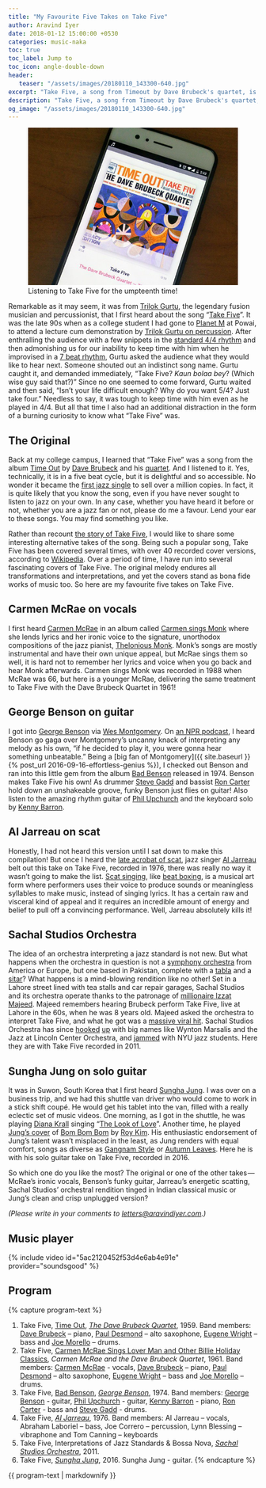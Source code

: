 ```yaml
---
title: "My Favourite Five Takes on Take Five"
author: Aravind Iyer
date: 2018-01-12 15:00:00 +0530
categories: music-naka
toc: true
toc_label: Jump to
toc_icon: angle-double-down
header:
   teaser: "/assets/images/20180110_143300-640.jpg"
excerpt: "Take Five, a song from Timeout by Dave Brubeck's quartet, is technically set in a five beat cycle, but it is so delightful and accessible! No wonder it became the first jazz single to sell over a million copies. I have run into several fascinating covers of Take Five. The original melody endures all transformations and interpretations, and yet the covers stand as bona fide works of music too. So here are my favourite five takes on Take Five."
description: "Take Five, a song from Timeout by Dave Brubeck's quartet, is technically set in a five beat cycle, but it is so delightful and accessible! No wonder it became the first jazz single to sell over a million copies. I have run into several fascinating covers of Take Five. The original melody endures all transformations and interpretations, and yet the covers stand as bona fide works of music too. So here are my favourite five takes on Take Five."
og_image: "/assets/images/20180110_143300-640.jpg"
---
```

<figure>
   <a href="/assets/images/20180110_143300.jpg">
      <img src="/assets/images/20180110_143300-640.jpg" alt="Music Player showing Take Five playing">
   </a>
   <figcaption> Listening to Take Five for the umpteenth time!</figcaption>
</figure>

Remarkable as it may seem, it was from
[Trilok Gurtu](https://en.wikipedia.org/wiki/Trilok_Gurtu), the legendary fusion musician and percussionist, that I first heard about the song
“[Take Five](https://en.wikipedia.org/wiki/Take_Five)”. It was the late 90s when as a college student I had gone to [Planet M](https://goo.gl/maps/aEp58i3WiBv) at Powai, to attend a lecture cum demonstration by
[Trilok Gurtu on percussion](http://indiatoday.intoday.in/story/mumbai-drummer-trilok-gurtu-creates-a-whole-new-definition-of-fusion/1/275364.html).
After enthralling the audience with a few snippets in the
[standard 4/4 rhythm](https://en.wikipedia.org/wiki/Time_signature) and then admonishing us for our inability to keep time with him when he improvised in a
[7 beat rhythm](https://en.wikipedia.org/wiki/Tala_%28music%29), Gurtu asked the audience what they would like to hear next. Someone shouted out an indistinct song name. Gurtu caught it, and demanded immediately, “Take Five? *Kaun bolaa bey*? (Which wise guy said that?)” Since no one seemed to come forward, Gurtu waited and then said, “Isn’t your life difficult enough? Why do you want 5/4? Just take four.” Needless to say, it was tough to keep time with him even as he played in 4/4. But all that time I also had an additional distraction in the form of a burning curiosity to know what “Take Five” was.

## The Original

Back at my college campus, I learned that “Take Five” was a song from the album
[Time Out](https://en.wikipedia.org/wiki/Time_Out_%28album%29) by
[Dave Brubeck](https://en.wikipedia.org/wiki/Dave_Brubeck) and his
[quartet](https://en.wikipedia.org/wiki/Dave_Brubeck#Dave_Brubeck_Quartet).
And I listened to it. Yes, technically, it is in a five beat cycle, but it is delightful and so accessible. No wonder it became the
[first jazz single](https://www.npr.org/2011/02/19/133479768/the-mix-the-jazz-100)
to sell over a million copies. In fact, it is quite likely that you know the song, even if you have never sought to listen to jazz on your own. In any case, whether you have heard it before or not, whether you are a jazz fan or not, please do me a favour. Lend your ear to these songs. You may find something you like. 

Rather than recount
[the story of Take Five](https://www.npr.org/2000/11/19/1114201/take-five), I would like to share some interesting alternative takes of the song. Being such a popular song, Take Five has been covered several times, with over 40 recorded cover versions, according to [Wikipedia](https://en.wikipedia.org/wiki/Take_Five#Cover_versions). Over a period of time, I have run into several fascinating covers of Take Five. The original melody endures all transformations and interpretations, and yet the covers stand as bona fide works of music too. So here are my favourite five takes on Take Five.

## Carmen McRae on vocals

I first heard [Carmen McRae](https://en.wikipedia.org/wiki/Carmen_McRae) in an album called [Carmen sings Monk](https://en.wikipedia.org/wiki/Carmen_Sings_Monk) where she lends lyrics and her ironic voice to the signature, unorthodox compositions of the jazz pianist, [Thelonious Monk](https://en.wikipedia.org/wiki/Thelonious_Monk). Monk’s songs are mostly instrumental and have their own unique appeal, but McRae sings them so well, it is hard not to remember her lyrics and voice when you go back and hear Monk afterwards. Carmen sings Monk was recorded in 1988 when McRae was 66, but here is a younger McRae, delivering the same treatment to Take Five with the Dave Brubeck Quartet in 1961!

## George Benson on guitar

I got into [George Benson](https://en.wikipedia.org/wiki/George_Benson) via [Wes Montgomery](https://en.wikipedia.org/wiki/Wes_Montgomery). On
[an NPR podcast](https://www.npr.org/2007/09/26/14687657/wes-montgomery-the-unmistakable-jazz-guitar), I heard Benson go gaga over Montgomery’s uncanny knack of interpreting any melody as his own, “if he decided to play it, you were gonna hear something unbeatable.” Being a [big fan of Montgomery]({{ site.baseurl }}{% post_url 2016-09-16-effortless-genius %}), I checked out Benson and ran into this little gem from the album
[Bad Benson](https://en.wikipedia.org/wiki/Bad_Benson) released in 1974. Benson makes Take Five his own! As drummer [Steve Gadd](https://en.wikipedia.org/wiki/Steve_Gadd) and bassist [Ron Carter](https://en.wikipedia.org/wiki/Ron_Carter) hold down an unshakeable groove, funky Benson just flies on guitar! Also listen to the amazing rhythm guitar of [Phil Upchurch](https://en.wikipedia.org/wiki/Phil_Upchurch) and the keyboard solo by [Kenny Barron](https://en.wikipedia.org/wiki/Kenny_Barron).

## Al Jarreau on scat

Honestly, I had not heard this version until I sat down to make this compilation! But once I heard the [late acrobat of scat](https://www.washingtonpost.com/entertainment/al-jarreau-seven-time-grammy-winning-singer-dies-at-76/2017/02/12/7edf5c7e-f14c-11e6-b9c9-e83fce42fb61_story.html), jazz singer [Al Jarreau](https://en.wikipedia.org/wiki/Al_Jarreau) belt out this take on Take Five, recorded in 1976, there was really no way it wasn’t going to make the list. [Scat singing](https://en.wikipedia.org/wiki/Scat_singing), like [beat boxing](https://en.wikipedia.org/wiki/Beatboxing), is a musical art form where performers uses their voice to produce sounds or meaningless syllables to make music, instead of singing lyrics. It has a certain raw and visceral kind of appeal and it requires an incredible amount of energy and belief to pull off a convincing performance. Well, Jarreau absolutely kills it!

## Sachal Studios Orchestra 

The idea of an orchestra interpreting a jazz standard is not new. But what happens when the orchestra in question is not a [symphony orchestra](https://en.wikipedia.org/wiki/Orchestra) from America or Europe, but one based in Pakistan, complete with a [tabla](https://en.wikipedia.org/wiki/Tabla) and a [sitar](https://en.wikipedia.org/wiki/Sitar)? What happens is a mind-blowing rendition like no other! Set in a Lahore street lined with tea stalls and car repair garages, Sachal Studios and its orchestra operate thanks to the patronage of [millionaire Izzat Majeed](https://www.npr.org/2014/04/26/306874889/a-millionaire-saves-the-silenced-symphonies-of-pakistan). Majeed remembers hearing Brubeck perform Take Five, live at Lahore in the 60s, when he was 8 years old. Majeed asked the orchestra to interpret Take Five, and what he got was a [massive viral hit](https://www.npr.org/sections/ablogsupreme/2011/07/25/138689137/pakistani-take-five-is-the-best-selling-jazz-thing-on-itunes). Sachal Studios Orchestra has since [hooked](https://youtu.be/e85wO8rsCoQ) [up](https://youtu.be/mOkD_TsKUJo) with big names like Wynton Marsalis and the Jazz at Lincoln Center Orchestra, and [jammed](https://youtu.be/hB0Y6kya_bU) with NYU jazz students. Here they are with Take Five recorded in 2011.

## Sungha Jung on solo guitar

It was in Suwon, South Korea that I first heard [Sungha Jung](http://www.sunghajung.com/about). I was over on a business trip, and we had this shuttle van driver who would come to work in a stick shift coupé. He would get his tablet into the van, filled with a really eclectic set of music videos. One morning, as I got in the shuttle, he was playing [Diana Krall](https://en.wikipedia.org/wiki/Diana_Krall) singing “[The Look of Love](https://youtu.be/Yr8xDSPjII8)”. Another time, he played [Jung’s cover](https://youtu.be/24hRqzGj8Ko) of [Bom Bom Bom](https://youtu.be/k3-BDy55tq4) by [Roy Kim](https://en.wikipedia.org/wiki/Roy_Kim). His enthusiastic endorsement of Jung’s talent wasn’t misplaced in the least, as Jung renders with equal comfort, songs as diverse as [Gangnam Style](https://youtu.be/UmplmxwE2WM) or [Autumn Leaves](https://youtu.be/_Dk-_gizxBE). Here he is with his solo guitar take on Take Five, recorded in 2016.

So which one do you like the most? The original or one of the other takes — McRae’s ironic vocals, Benson’s funky guitar, Jarreau’s energetic scatting, Sachal Studios’ orchestral rendition tinged in Indian classical music or Jung’s clean and crisp unplugged version?

*(Please write in your comments to [letters@aravindiyer.com](mailto:letters@aravindiyer.com).)*

## Music player

{% include video id="5ac2120452f53d4e6ab4e91e" provider="soundsgood" %}

## Program

{% capture program-text %}
1. Take Five, [Time Out](https://en.wikipedia.org/wiki/Time_Out_(album)), [*The Dave Brubeck Quartet*](https://en.wikipedia.org/wiki/Dave_Brubeck#Dave_Brubeck_Quartet), 1959. Band members: [Dave Brubeck](https://en.wikipedia.org/wiki/Dave_Brubeck) – piano, [Paul Desmond](https://en.wikipedia.org/wiki/Paul_Desmond) – alto saxophone, [Eugene Wright](https://en.wikipedia.org/wiki/Eugene_Wright) – bass and [Joe Morello](https://en.wikipedia.org/wiki/Joe_Morello) – drums.
2. Take Five, [Carmen McRae Sings Lover Man and Other Billie Holiday Classics](https://en.wikipedia.org/wiki/Carmen_McRae_Sings_Lover_Man_and_Other_Billie_Holiday_Classics), *Carmen McRae and the Dave Brubeck Quartet*, 1961. Band members: [Carmen McRae](https://en.wikipedia.org/wiki/Carmen_McRae) - vocals, [Dave Brubeck](https://en.wikipedia.org/wiki/Dave_Brubeck) – piano, [Paul Desmond](https://en.wikipedia.org/wiki/Paul_Desmond) – alto saxophone, [Eugene Wright](https://en.wikipedia.org/wiki/Eugene_Wright) – bass and [Joe Morello](https://en.wikipedia.org/wiki/Joe_Morello) – drums.
3. Take Five, [Bad Benson](https://en.wikipedia.org/wiki/Bad_Benson), [*George Benson*](https://en.wikipedia.org/wiki/George_Benson), 1974. Band members: [George Benson](https://en.wikipedia.org/wiki/George_Benson) - guitar, [Phil Upchurch](https://en.wikipedia.org/wiki/Phil_Upchurch) - guitar, [Kenny Barron](https://en.wikipedia.org/wiki/Kenny_Barron) - piano, [Ron Carter](https://en.wikipedia.org/wiki/Ron_Carter) - bass and [Steve Gadd](https://en.wikipedia.org/wiki/Steve_Gadd) - drums.
4. Take Five, [*Al Jarreau*](https://en.wikipedia.org/wiki/Al_Jarreau), 1976. Band members: Al Jarreau – vocals, Abraham Laboriel – bass, Joe Correro – percussion, Lynn Blessing – vibraphone and Tom Canning – keyboards
5. Take Five, Interpretations of Jazz Standards & Bossa Nova, [*Sachal Studios Orchestra*](http://www.sachalstudios.com/), 2011.
6. Take Five, [*Sungha Jung*](https://en.wikipedia.org/wiki/Sungha_Jung), 2016. Sungha Jung - guitar.
{% endcapture %}

<div class="notice--info">
  {{ program-text | markdownify }}
</div>
